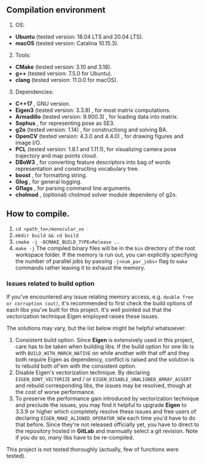## Compilation environment
1. OS: 
  - **Ubuntu** (tested version: 18.04 LTS and 20.04 LTS).
  - **macOS**  (tested version: Catalina 10.15.3).
2. Tools: 
  - **CMake** (tested version: 3.10 and 3.18).
  - **g++**   (tested version: 7.5.0 for Ubuntu).
  - **clang** (tested version: 11.0.0 for macOS).
3. Dependencies:
  - **C++17**                                       , GNU version.
  - **Eigen3**    (tested version: 3.3.8)           , for most matrix computations.
  - **Armadillo** (tested version: 9.900.3)         , for loading data into matrix.
  - **Sophus**                                      , for representing pose as SE3.
  - **g2o**       (tested version: 1.14)            , for constructiong and solving BA.
  - **OpenCV**    (tested version: 4.3.0 and 4.4.0) , for drawing figures and image I/O.
  - **PCL**       (tested version: 1.8.1 and 1.11.1), for visualizing camera pose trajectory and map points cloud.
  - **DBoW3**                                       , for converting feature descriptors into bag of words representation and constructing vocabulary tree.
  - **boost**                                       , for formatting string.
  - **Glog**                                        , for general logging.
  - **Gflags**                                      , for parsing command line arguments.
  - **cholmod**                                     , (optional) cholmod solver module dependeny of g2o.

## How to compile.
1. `cd <path_to>/monocular_vo`
2. `mkdir build && cd build` 
3. `cmake -j -DCMAKE_BUILD_TYPE=Release ..` 
4. `make -j`
The compiled binary files will be in the `bin` directory of the root workspace folder. If the memory is run out, you can explicitly specifying the number of parallel jobs by passing `-j<num_par_jobs>` flag to `make` commands rather leaving it to exhaust the memory.

### Issues related to build option
If you've encountered any issue relating memory access, e.g. `double free or corruption (out)`, it's recommended to first check the build options of each libs you've built for this project. It's well pointed out that the vectorization technique Eigen employed raises these issues. 

The solutions may vary, but the list below might be helpful whatsoever: 
1. Consistent build option. Since **Eigen** is extensively used in this project, care has to be taken when building libs. If the build option for one lib is with `BUILD_WITH_MARCH_NATIVE` on while another with that off and they both require Eigen as dependency, conflict is raised and the solution is to rebuild both of'em with the consistent option.
2. Disable Eigen's vectorization technique. By declaring `EIGEN_DONT_VECTORIZE` and / or `EIGEN_DISABLE_UNALIGNED_ARRAY_ASSERT` and rebuild corresponding libs, the issues may be resolved, though at the cost of worse performance.
3. To preserve the performance gain introduced by vectorization technique and preclude the issues, you may find it helpful to upgrade **Eigen** to 3.3.9 or higher which completely resolve these issues and free users of declaring `EIGEN_MAKE_ALIGNED_OPERATOR_NEW` each time you'd have to do that before. Since they're not released officially yet, you have to direct to the repository hosted in **GitLab** and mannually select a git revision. Note if you do so, many libs have to be re-compiled.

This project is not tested thoroughly (actually, few of functions were tested).